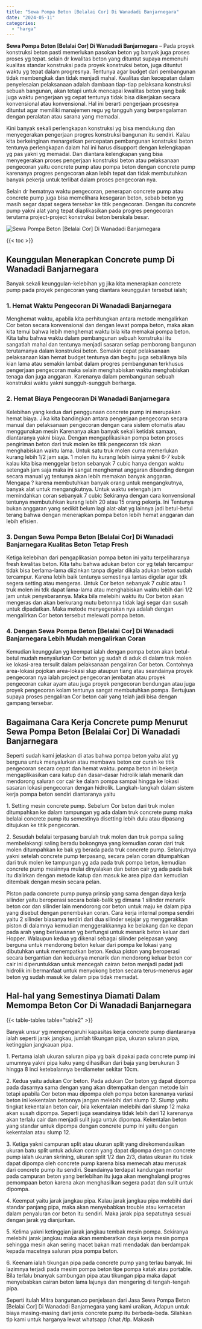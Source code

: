 ```yaml
---
title: "Sewa Pompa Beton [Belalai Cor] Di Wanadadi Banjarnegara"
date: "2024-05-11"
categories: 
  - "harga"
---
```


**Sewa Pompa Beton \[Belalai Cor\] Di Wanadadi Banjarnegara** – Pada proyek konstruksi beton pasti memerlukan pasokan beton yg banyak juga proses proses yg tepat. selain dr kwalitas beton yang dituntut supaya memenuhi kualitas standar konstruksi pada proyek konstruksi beton, juga dituntut waktu yg tepat dalam progresnya. Tentunya agar budget dari pembangunan tidak membengkak dan tidak menjadi mahal. Kwalitas dan kecepatan dalam penyelesaian pelaksanaan adalah dambaan tiap-tiap pelaksana konstruksi sebuah bangunan, akan tetapi untuk mencapai kwalitas beton yang baik juga waktu pengerjaan yg cepat tentunya tidak bisa dikerjakan secara konvensional atau konvensional. Hal ini berarti pengerjaan prosesnya dituntut agar memiliki manajemen regu yg tangguh yang berpengalaman dengan peralatan atau sarana yang memadai.

Kini banyak sekali perlengkapan konstruksi yg bisa mendukung dan menyegerakan pengerjaan progres konstruksi bangunan itu sendiri. Kalau kita berkeinginan menargetkan percepatan pembangunan konstruksi beton tentunya perlengkapan dalam hal ini harus disupport dengan kelengkapan yg pas yakni yg memadai. Dan diantara kelengkapan yang bisa menyegerakan proses pengerjaan konstruksi beton atau pelaksanaan pengecoran yaitu concrete pump atau pompa beton dengan concrete pump karenanya progres pengecoran akan lebih tepat dan tidak membutuhkan banyak pekerja untuk terlibat dalam proses pengecoran nya.

Selain dr hematnya waktu pengecoran, penerapan concrete pump atau concrete pump juga bisa memelihara kesegaran beton, sebab beton yg masih segar dapat segera tersebar ke titik pengecoran. Dengan itu concrete pump yakni alat yang tepat diaplikasikan pada progres pengecoran terutama project-project konstruksi beton berskala besar.

![Sewa Pompa Beton [Belalai Cor] Di Wanadadi Banjarnegara](/images/sewa-concrete-pump-38.png)

{{< toc >}}

## Keunggulan Menerapkan Concrete pump Di Wanadadi Banjarnegara

Banyak sekali keunggulan-kelebihan yg jika kita menerapkan concrete pump pada proyek pengecoran yang diantara keunggulan tersebut ialah;

### 1\. Hemat Waktu Pengecoran Di Wanadadi Banjarnegara

Menghemat waktu, apabila kita perhitungkan antara metode mengalirkan Cor beton secara konvensional dan dengan lewat pompa beton, maka akan kita temui bahwa lebih menghemat waktu bila kita memakai pompa beton. Kita tahu bahwa waktu dalam pembangunan sebuah konstruksi itu sangatlah mahal dan tentunya menjadi sasaran setiap pemborong bangunan terutamanya dalam konstruksi beton. Semakin cepat pelaksanaan pelaksanaan kian hemat budget tentunya dan begitu juga sebaliknya bila kian lama atau semakin lambat dalam progres pembangunan terkhusus pengerjaan pengecoran maka selain menghabiskan waktu menghabiskan tenaga dan juga anggaran. Karenanya dalam pembangunan sebuah konstruksi waktu yakni sungguh-sungguh berharga.

### 2\. Hemat Biaya Pengecoran Di Wanadadi Banjarnegara

Kelebihan yang kedua dari penggunaan concrete pump ini merupakan hemat biaya. Jika kita bandingkan antara pengerjaan pengecoran secara manual dan pelaksanaan pengecoran dengan cara sistem otomatis atau menggunakan mesin Karenanya akan banyak sekali ketidak samaan, diantaranya yakni biaya. Dengan mengaplikasikan pompa beton proses pengiriman beton dari truk molen ke titik pengecoran tdk akan menghabiskan waktu lama. Untuk satu truk molen cuma memerlukan kurang lebih 1/2 jam saja. 1 molen itu kurang lebih isinya yakni 6-7 kubik kalau kita bisa menggelar beton sebanyak 7 cubic hanya dengan waktu setengah jam saja maka ini sangat menghemat anggaran dibanding dengan secara manual yg tentunya akan lebih memakan banyak anggaran. Mengapa ? karena membutuhkan banyak orang untuk mengangkutnya, banyak alat untuk mengangkutnya. Untuk waktu setengah jam memindahkan coran sebanyak 7 cubic Sekiranya dengan cara konvensional tentunya membutuhkan kurang lebih 20 atau 15 orang pekerja. Ini Tentunya bukan anggaran yang sedikit belum lagi alat-alat yg lainnya jadi betul-betul terang bahwa dengan menerapkan pompa beton lebih hemat anggaran dan lebih efisien.

### 3\. Dengan Sewa Pompa Beton \[Belalai Cor\] Di Wanadadi Banjarnegara Kualitas Beton Tetap Fresh

Ketiga kelebihan dari pengaplikasian pompa beton ini yaitu terpeliharanya fresh kwalitas beton. Kita tahu bahwa adukan beton cor yg telah tercampur tidak bisa berlama-lama diizinkan tanpa digelar dikala adukan beton sudah tercampur. Karena lebih baik tentunya semestinya lantas digelar agar tdk segera setting atau mengeras. Untuk Cor beton sebanyak 7 cubic atau 1 truk molen ini tdk dapat lama-lama atau menghabiskan waktu lebih dari 1/2 jam untuk penyebarannya. Maka bila melebihi waktu itu Cor beton akan mengeras dan akan berkurang mutu betonnya tidak lagi segar dan susah untuk dipadatkan. Maka metode menyegerakan nya adalah dengan mengalirkan Cor beton tersebut melewati pompa beton.

### 4\. Dengan Sewa Pompa Beton \[Belalai Cor\] Di Wanadadi Banjarnegara Lebih Mudah mengalirkan Coran

Kemudian keunggulan yg keempat ialah dengan pompa beton akan betul-betul mudah menyalurkan Cor beton yg sudah di aduk di dalam truk molen ke lokasi-area tersulit dalam pelaksanaan pengaliran Cor beton. Contohnya area-lokasi pojokan area-lokasi slup ataupun tiang atau seandainya proyek pengecoran nya ialah project pengecoran jembatan atau proyek pengecoran cakar ayam atau juga proyek pengecoran bendungan atau juga proyek pengecoran kolam tentunya sangat membutuhkan pompa. Bertujuan supaya proses pengaliran Cor beton cair yang telah jadi bisa dengan gampang tersebar.

## Bagaimana Cara Kerja Concrete pump Menurut Sewa Pompa Beton \[Belalai Cor\] Di Wanadadi Banjarnegara

Seperti sudah kami jelaskan di atas bahwa pompa beton yaitu alat yg berguna untuk menyalurkan atau membawa beton cor curah ke titik pengecoran secara cepat dan hemat waktu. pompa beton ini bekerja mengaplikasikan cara katup dan dasar-dasar hidrolik ialah menarik dan mendorong saluran cor cair ke dalam pompa sampai hingga ke lokasi sasaran lokasi pengecoran dengan hidrolik. Langkah-langkah dalam sistem kerja pompa beton sendiri diantaranya yaitu

1\. Setting mesin concrete pump. Sebelum Cor beton dari truk molen ditumpahkan ke dalam tampungan yg ada dalam truk concrete pump maka belalai concrete pump itu semestinya disetting lebih dulu atau dipasang ditujukan ke titik pengecoran.

2\. Sesudah belalai terpasang barulah truk molen dan truk pompa saling membelakangi saling beradu bokongnya yang kemudian coran dari truk molen ditumpahkan ke bak yg berada pada truk concrete pump. Selanjutnya yakni setelah concrete pump terpasang, secara pelan coran ditumpahkan dari truk molen ke tampungan yg ada pada truk pompa beton, kemudian concrete pump mesinnya mulai dinyalakan dan beton cair yg ada pada bak itu dialirkan dengan metode katup dan masuk ke area pipa dan kemudian ditembak dengan mesin secara pelan.

Piston pada concrete pump punya prinsip yang sama dengan daya kerja silinder yaitu beroperasi secara bolak-balik yg dimana 1 silinder menarik beton cor dan silinder lain mendorong cor beton untuk maju ke dalam pipa yang disebut dengan penembakan coran. Cara kerja internal pompa sendiri yaitu 2 silinder biasanya terdiri dari dua silinder sejajar yg menggerakkan piston di dalamnya kemudian menggerakkannya ke belakang dan ke depan pada arah yang berlawanan yg berfungsi untuk menarik beton keluar dari Hopper. Walaupun kedua yg dikenal sebagai silinder pelepasan yang berguna untuk mendorong beton keluar dari pompa ke lokasi yang dibutuhkan untuk menempatkan beton. Kedua piston yang beroperasi secara bergantian dan keduanya menarik dan mendorong keluar beton cor cair ini diperuntukkan untuk mencegah cairan beton menjadi padat jadi hidrolik ini bermanfaat untuk menyokong beton secara terus-menerus agar beton yg sudah masuk ke dalam pipa tidak memadat.

## Hal-hal yang Semestinya Diamati Dalam Memompa Beton Cor Di Wanadadi Banjarnegara

{{< table-tables table="table2" >}}

Banyak unsur yg mempengaruhi kapasitas kerja concrete pump diantaranya ialah seperti jarak jangkau, jumlah tikungan pipa, ukuran saluran pipa, ketinggian jangkauan pipa.

1\. Pertama ialah ukuran saluran pipa yg baik dipakai pada concrete pump ini umumnya yakni pipa kaku yang dihasilkan dari baja yang berukuran 3 hingga 8 inci ketebalannya berdiameter sekitar 10cm.

2\. Kedua yaitu adukan Cor beton. Pada adukan Cor beton yg dapat dipompa pada dasarnya sama dengan yang akan ditempatkan dengan metode lain tetapi apabila Cor beton mau dipompa oleh pompa beton karenanya variasi beton ini kekentalan betonnya jangan melebihi dari slump 12. Slump yaitu tingkat kekentalan beton cair, bila kekentalan melebihi dari slump 12 maka akan susah dipompa. Seperti juga seandainya tidak lebih dari 12 karenanya akan terlalu cair dan menjadi sulit juga untuk dipompa. Kekentalan beton yang standar untuk dipompa dengan concrete pump ini yaitu dengan kekentalan atau slump 12.

3\. Ketiga yakni campuran split atau ukuran split yang direkomendasikan ukuran batu split untuk adukan coran yang dapat dipompa dengan concrete pump ialah ukuran skrining, ukuran split 1/2 dan 2/3, diatas ukuran itu tidak dapat dipompa oleh concrete pump karena bisa memecah atau merusak dari concrete pump itu sendiri. Seandainya terdapat kandungan mortar pada campuran beton yang berlebihan itu juga akan menghalangi progres pemompaan beton karena akan menghasilkan segera padat dan sulit untuk dipompa.

4\. Keempat yaitu jarak jangkau pipa. Kalau jarak jangkau pipa melebihi dari standar panjang pipa, maka akan menyebabkan trouble atau kemacetan dalam penyaluran cor beton itu sendiri. Maka jarak pipa sepatutnya sesuai dengan jarak yg dianjurkan.

5\. Kelima yakni ketinggian jarak jangkau tembak mesin pompa. Sekiranya melebihi jarak jangkau maka akan memberatkan daya kerja mesin pompa sehingga mesin akan sering macet bakan mati mendadak dan berdampak kepada macetnya saluran pipa pompa beton.

6\. Keenam ialah tikungan pipa pada concrete pump yang terlau banyak. Ini lazimnya terjadi pada mesim pompa beton tipe pompa katak atau portable. Bila terlalu bnanyak sambungan pipa atau tikungan pipa maka dapat menyebabkan cairan beton lama lajunya dan mengering di tengah-tengah pipa.

Seperti itulah Mitra bangunan.co penjelasan dari Jasa Sewa Pompa Beton \[Belalai Cor\] Di Wanadadi Banjarnegara yang kami uraikan, Adapun untuk biaya masing-masing dari jenis concrete pump itu berbeda-beda. Silahkan tlp kami untuk harganya lewat whatsapp /chat /tlp. Makasih

